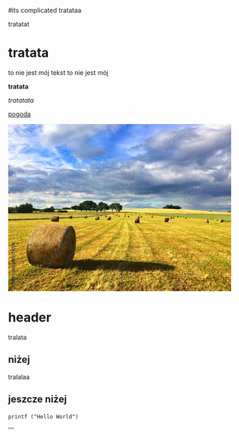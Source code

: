 <!-- Example for normal text -->
#its complicated
tratataa  

<!-- Example for title -->
tratatat


<!-- Here comes the TOC -->

<!-- Example of paragraph of text -->

<!-- Example of another paragraph -->
# **tratata**

to nie jest mój tekst to nie jest mój 

<!-- Example for Bold -->
**tratata**
<!-- Example for Italic  -->
*tratatata*

<!-- Example for Links -->
[pogoda](http://meteo.pl)

<!-- Example for Images -->

![1](pole.jpg)


<!-- Example for linking to another file-->

<!-- Example for Headers -->
# **header**
tralata
## niżej
tralalaa
## jeszcze niżej

<!-- Just text with equation -->

<!-- Example for inline code -->

<!-- A block of code -->
```
printf ("Hello World")
```
<!-- Example for Quote -->
'''
<!-- Example for Bullet List -->

<!-- Example for Numbered List -->

<!-- Example for Tables -->

<!-- Paragraph after table -->

